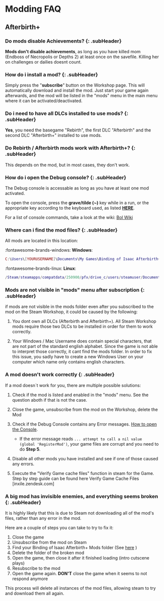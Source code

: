 # Modding FAQ

## Afterbirth+

### Do mods disable Achievements? {: .subHeader}
**Mods don't disable achievements**, as long as you have killed mom (Endboss of Necropolis or Depths 2) at least once on the savefile. Killing her on challenges or dailies doesnt count.

### How do i install a mod? {: .subHeader}
Simply press the "**subscribe**" button on the Workshop page. This will automatically download and install the mod. Just start your game again afterwards, and the mod will be listed in the "mods" menu in the main menu where it can be activated/deactivated.

### Do i need to have all DLCs installed to use mods? {: .subHeader}
**Yes**, you need the basegame "Rebirth", the first DLC "Afterbirth" and the second DLC "Afterbirth+" installed to use mods.

### Do Rebirth / Afterbirth mods work with Afterbirth+? {: .subHeader}
This depends on the mod, but in most cases, they don't work.

### How do i open the Debug console? {: .subHeader}
The Debug console is accessable as long as you have at least one mod activated. 

To open the console, press the **grave/tilde (~)** key while in a run, or the appropriate key according to the keyboard used, as listed [**HERE**](https://bindingofisaacrebirth.gamepedia.com/Debug_Console).

For a list of console commands, take a look at the wiki: [BoI Wiki](https://bindingofisaacrebirth.gamepedia.com/Debug_Console)

### Where can i find the mod files? {: .subHeader}
All mods are located in this location:

:fontawesome-brands-windows: **Windows**:
```lua
C:\Users\[YOURUSERNAME]\Documents\My Games\Binding of Isaac Afterbirth+ Mods\
```


:fontawesome-brands-linux: **Linux**:
```lua
/Steam/steamapps/compatdata/250900/pfx/drive_c/users/steamuser/Documents/My Games/Binding of Isaac Afterbirth+ Mods
```

### Mods are not visible in "mods" menu after subscription {: .subHeader}
if mods are not visible in the mods folder even after you subscribed to the mod on the Steam Workshop, it could be caused by the following:

1. You dont own all DLCs (Afterbirth and Afterbirth+). All Steam Workshop mods require those two DLCs to be installed in order for them to work correctly.

1. Your Windows / Mac Username does contain special characters, that are not part of the standard english alphabet. Since the game is not able to interpret those correctly, it cant find the mods folder. In order to fix this issue, you sadly have to create a new Windows User on your computer which name only contains english characters.

### A mod doesn't work correctly {: .subHeader}
If a mod doesn`t work for you, there are multiple possible solutions:

1. Check if the mod is listed and enabled in the "mods" menu. See the question aboth if that is not the case.
2. Close the game, unsubscribe from the mod on the Workshop, delete the Mod 
3. Check if the Debug Console contains any Error messages. [How to open the Console](https://bindingofisaacrebirth.gamepedia.com/Debug_Console).

    * If the error message reads  `... attempt to call a nil value (global 'RegisterMod')`, your game files are corrupt and you need to do **Step 5**.

4. Disable all other mods you have installed and see if one of those caused any errors.

5. Execute the "Verify Game cache files" function in steam for the Game. Step by step guide can be found here Verify Game Cache Files [inxile.zendesk.com]

### A big mod has invisible enemies, and everything seems broken {: .subHeader}
It is highly likely that this is due to Steam not downloading all of the mod's files, rather than any error in the mod.

Here are a couple of steps you can take to try to fix it:

1. Close the game
1. Unsubscribe from the mod on Steam
1. Find your Binding of Isaac Afterbirth+ Mods folder (See [here](#where-can-i-find-the-mod-files) )
1. Delete the folder of the broken mod
1. Open the game, then close it after it finished loading (intro cutscene plays)
1. Resubscribe to the mod
1. Open the game again. **DON'T** close the game when it seems to not respond anymore

This process will delete all instances of the mod files, allowing steam to try and download them all again.

